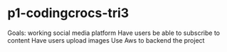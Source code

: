 # p1-codingcrocs-tri3


Goals:
working social media platform 
Have users be able to subscribe to content
Have users upload images
Use Aws to backend the project
